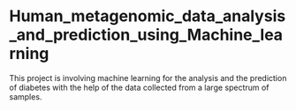 # Human_metagenomic_data_analysis_and_prediction_using_Machine_learning
This project is involving machine learning for the analysis and the prediction of diabetes with the help of the data collected from a large spectrum of samples.
